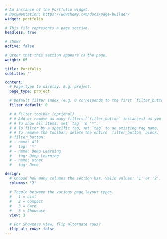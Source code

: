 ```yaml
---
# An instance of the Portfolio widget.
# Documentation: https://wowchemy.com/docs/page-builder/
widget: portfolio

# This file represents a page section.
headless: true

# show?
active: false

# Order that this section appears on the page.
weight: 65

title: Portfolio
subtitle: ''

content:
  # Page type to display. E.g. project.
  page_type: project

  # Default filter index (e.g. 0 corresponds to the first `filter_button` instance below).
  filter_default: 0

  # # Filter toolbar (optional).
  # # Add or remove as many filters (`filter_button` instances) as you like.
  # # To show all items, set `tag` to "*".
  # # To filter by a specific tag, set `tag` to an existing tag name.
  # # To remove the toolbar, delete the entire `filter_button` block.
  # filter_button:
  # - name: All
  #   tag: '*'
  # - name: Deep Learning
  #   tag: Deep Learning
  # - name: Other
  #   tag: Demo

design:
  # Choose how many columns the section has. Valid values: '1' or '2'.
  columns: '2'

  # Toggle between the various page layout types.
  #   1 = List
  #   2 = Compact
  #   3 = Card
  #   5 = Showcase
  view: 3

  # For Showcase view, flip alternate rows?
  flip_alt_rows: false
---
```

